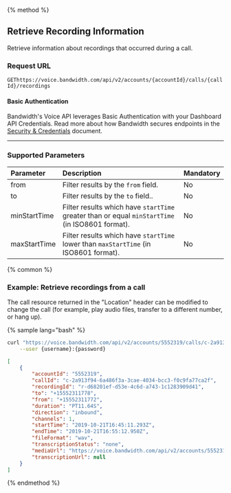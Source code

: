 {% method %}

## Retrieve Recording Information
Retrieve information about recordings that occurred during a call.

### Request URL

<code class="post">GET</code>`https://voice.bandwidth.com/api/v2/accounts/{accountId}/calls/{callId}/recordings`

#### Basic Authentication

Bandwidth's Voice API leverages Basic Authentication with your Dashboard API Credentials. Read more about how Bandwidth secures endpoints in the [Security & Credentials](../../../guides/accountCredentials.md) document.

---

### Supported Parameters

| Parameter          | Description                                                                                          | Mandatory |
|:-------------------|:-----------------------------------------------------------------------------------------------------|:----------|
| from               | Filter results by the `from` field.                                                                  | No        |
| to                 | Filter results by the `to` field..                                                                   | No        |
| minStartTime       | Filter results which have `startTime` greater than or equal `minStartTime` (in ISO8601 format).      | No        |
| maxStartTime       | Filter results which have `startTime` lower than `maxStartTime` (in ISO8601 format).                 | No        |

{% common %}

### Example: Retrieve recordings from a call

<aside class="alert general small">
<p>
The call resource returned in the "Location" header can be modified to change the call (for example, play audio files, transfer to a different number, or hang up).
</p>
</aside>

{% sample lang="bash" %}

```bash
curl "https://voice.bandwidth.com/api/v2/accounts/5552319/calls/c-2a913f94-6a486f3a-3cae-4034-bcc3-f0c9fa77ca2f/recordings?from=+15552311772&to=+15552311778&minStartTime=2019-10-21T16:44:40.928Z&maxStartTime=2019-10-21T16:46:11.325Z" \
    --user {username}:{password} 
```

```json
[
    {
        "accountId": "5552319",
        "callId": "c-2a913f94-6a486f3a-3cae-4034-bcc3-f0c9fa77ca2f",
        "recordingId": "r-d68201ef-d53e-4c6d-a743-1c1283909d41",
        "to": "+15552311778",
        "from": "+15552311772",
        "duration": "PT11.64S",
        "direction": "inbound",
        "channels": 1,
        "startTime": "2019-10-21T16:45:11.293Z",
        "endTime": "2019-10-21T16:55:12.950Z",
        "fileFormat": "wav",
        "transcriptionStatus": "none",
        "mediaUrl": "https://voice.bandwidth.com/api/v2/accounts/5552319/calls/c-2a913f94-6a486f3a-3cae-4034-bcc3-f0c9fa77ca2f/recordings/r-d68201ef-d53e-4c6d-a743-1c1283909d41/media",
        "transcriptionUrl": null
    }
]
```

{% endmethod %}
